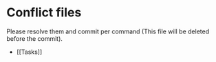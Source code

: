 # Conflict files
Please resolve them and commit per command (This file will be deleted before the commit).
- [[Tasks]]
